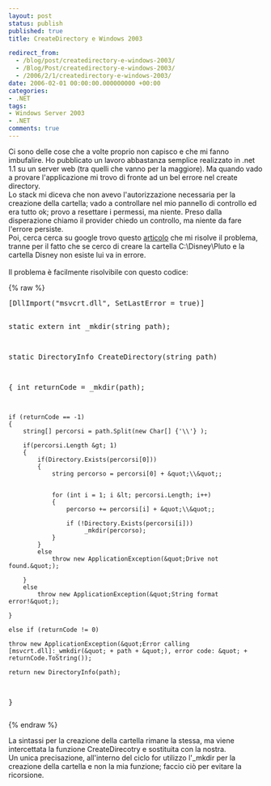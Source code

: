 ```yaml
---
layout: post
status: publish
published: true
title: CreateDirectory e Windows 2003

redirect_from: 
  - /blog/post/createdirectory-e-windows-2003/
  - /Blog/Post/createdirectory-e-windows-2003/
  - /2006/2/1/createdirectory-e-windows-2003/
date: 2006-02-01 00:00:00.000000000 +00:00
categories:
- .NET
tags:
- Windows Server 2003
- .NET
comments: true
---
```

<p><span>Ci sono delle cose che a volte proprio non capisco e che mi fanno imbufalire. Ho pubblicato un lavoro abbastanza semplice realizzato in .net 1.1 su un server web (tra quelli che vanno per la maggiore). Ma quando vado a provare l'applicazione mi trovo di fronte ad un bel errore nel create directory.<br />
Lo stack mi diceva che non avevo l'autorizzazione necessaria per la creazione della cartella; vado a controllare nel mio pannello di controllo ed era tutto ok; provo a resettare i permessi, ma niente. Preso dalla disperazione chiamo il provider chiedo un controllo, ma niente da fare l'errore persiste.<br />
Poi, cerca cerca su google trovo questo <a href="http://www.dotnet247.com/247reference/a.aspx?u=http://hatka.net/wlogdev/archive/2004/08/29/178.aspx">articolo</a> che mi risolve il problema, tranne per il fatto che se cerco di creare la cartella C:\Disney\Pluto e la cartella Disney non esiste lui va in errore.<br />
<br />
Il problema &egrave; facilmente risolvibile con questo codice: </span></p>
{% raw %}<pre title="code" class="brush: csharp; ruler: true;">
[DllImport(&quot;msvcrt.dll&quot;, SetLastError = true)] 
     
static extern int _mkdir(string path); 
  
static DirectoryInfo CreateDirectory(string path) 
     
{ 
    int returnCode = _mkdir(path); 
    
    if (returnCode == -1)       
    { 
        string[] percorsi = path.Split(new Char[] {'\\'} ); 
    
        if(percorsi.Length &gt; 1)         
        { 
            if(Directory.Exists(percorsi[0]))  
            { 
                string percorso = percorsi[0] + &quot;\\&quot;; 
 

                for (int i = 1; i &lt; percorsi.Length; i++) 
                { 
                    percorso += percorsi[i] + &quot;\\&quot;; 
               
                    if (!Directory.Exists(percorsi[i])) 
                         _mkdir(percorso); 
                } 
            } 
            else 
                throw new ApplicationException(&quot;Drive not found.&quot;); 
           
        } 
        else  
            throw new ApplicationException(&quot;String format error!&quot;); 
       
    } 
       
    else if (returnCode != 0) 
         
    throw new ApplicationException(&quot;Error calling [msvcrt.dll]:_wmkdir(&quot; + path + &quot;), error code: &quot; + returnCode.ToString()); 

    return new DirectoryInfo(path); 
     
} 
</pre>{% endraw %}
<p>La sintassi per la creazione della cartella rimane la stessa, ma viene intercettata la funzione CreateDirecotry e sostituita con la nostra.<br />
Un unica precisazione, all'interno del ciclo for utilizzo l'_mkdir per la creazione della cartella e non la mia funzione; faccio ci&ograve; per evitare la ricorsione.</p>
